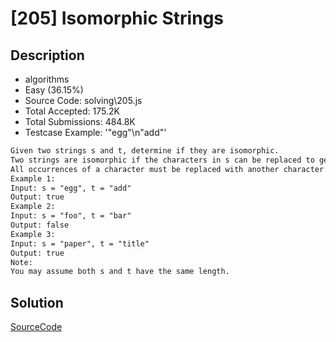 # [205] Isomorphic Strings

## Description

* algorithms
* Easy (36.15%)
* Source Code:       solving\205.js
* Total Accepted:    175.2K
* Total Submissions: 484.8K
* Testcase Example:  '"egg"\n"add"'

```md
Given two strings s and t, determine if they are isomorphic.
Two strings are isomorphic if the characters in s can be replaced to get t.
All occurrences of a character must be replaced with another character while preserving the order of characters. No two characters may map to the same character but a character may map to itself.
Example 1:
Input: s = "egg", t = "add"
Output: true
Example 2:
Input: s = "foo", t = "bar"
Output: false
Example 3:
Input: s = "paper", t = "title"
Output: true
Note:
You may assume both s and t have the same length.

```

## Solution

[SourceCode](./solution.js)